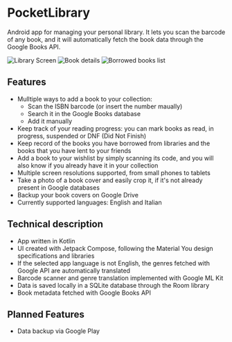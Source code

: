 # PocketLibrary
Android app for managing your personal library. It lets you scan the barcode of any book, and it will automatically fetch the book data through the Google Books API.

![Library Screen](./screens/sceen_library.png "Library screen")
![Book details](./screens/screen_details.png "Book details")
![Borrowed books list](./screens/screen_borrowed.png "Borrowed books list")

## Features
* Mulltiple ways to add a book to your collection:
  * Scan the ISBN barcode (or insert the number maually)
  * Search it in the Google Books database
  * Add it manually
* Keep track of your reading progress: you can mark books as read, in progress, suspended or DNF (Did Not Finish)
* Keep record of the books you have borrowed from libraries and the books that you have lent to your friends
* Add a book to your wishlist by simply scanning its code, and you will also know if you already have it in your collection
* Multiple screen resolutions supported, from small phones to tablets
* Take a photo of a book cover and easily crop it, if it's not already present in Google databases
* Backup your book covers on Google Drive
* Currently supported languages: English and Italian

## Technical description
- App written in Kotlin
- UI created with Jetpack Compose, following the Material You design specifications and libraries
- If the selected app language is not English, the genres fetched with Google API are automatically translated
- Barcode scanner and genre translation implemented with Google ML Kit
- Data is saved locally in a SQLite database through the Room library
- Book metadata fetched with Google Books API

## Planned Features
- Data backup via Google Play 
